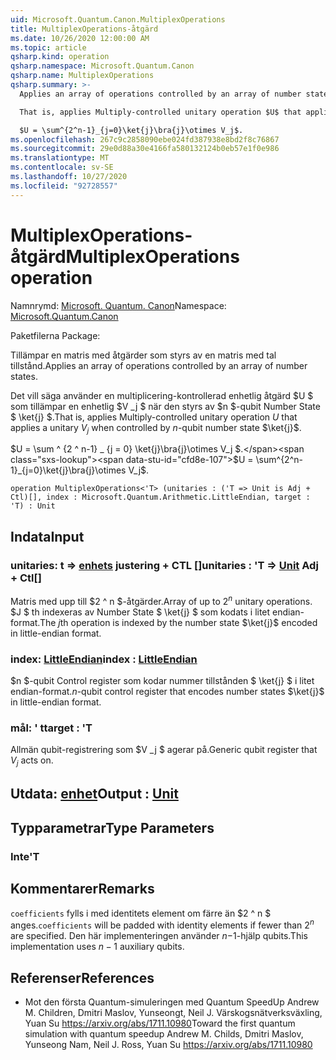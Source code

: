 ```yaml
---
uid: Microsoft.Quantum.Canon.MultiplexOperations
title: MultiplexOperations-åtgärd
ms.date: 10/26/2020 12:00:00 AM
ms.topic: article
qsharp.kind: operation
qsharp.namespace: Microsoft.Quantum.Canon
qsharp.name: MultiplexOperations
qsharp.summary: >-
  Applies an array of operations controlled by an array of number states.

  That is, applies Multiply-controlled unitary operation $U$ that applies a unitary $V_j$ when controlled by $n$-qubit number state $\ket{j}$.

  $U = \sum^{2^n-1}_{j=0}\ket{j}\bra{j}\otimes V_j$.
ms.openlocfilehash: 267c9c2858090ebe024fd387938e8bd2f8c76867
ms.sourcegitcommit: 29e0d88a30e4166fa580132124b0eb57e1f0e986
ms.translationtype: MT
ms.contentlocale: sv-SE
ms.lasthandoff: 10/27/2020
ms.locfileid: "92728557"
---
```

# <a name="multiplexoperations-operation"></a><span data-ttu-id="cfd8e-102">MultiplexOperations-åtgärd</span><span class="sxs-lookup"><span data-stu-id="cfd8e-102">MultiplexOperations operation</span></span>

<span data-ttu-id="cfd8e-103">Namnrymd: [Microsoft. Quantum. Canon](xref:Microsoft.Quantum.Canon)</span><span class="sxs-lookup"><span data-stu-id="cfd8e-103">Namespace: [Microsoft.Quantum.Canon](xref:Microsoft.Quantum.Canon)</span></span>

<span data-ttu-id="cfd8e-104">Paketfilerna [](https://nuget.org/packages/)</span><span class="sxs-lookup"><span data-stu-id="cfd8e-104">Package: [](https://nuget.org/packages/)</span></span>


<span data-ttu-id="cfd8e-105">Tillämpar en matris med åtgärder som styrs av en matris med tal tillstånd.</span><span class="sxs-lookup"><span data-stu-id="cfd8e-105">Applies an array of operations controlled by an array of number states.</span></span>

<span data-ttu-id="cfd8e-106">Det vill säga använder en multiplicering-kontrollerad enhetlig åtgärd $U $ som tillämpar en enhetlig $V _j $ när den styrs av $n $-qubit Number State $ \ket{j} $.</span><span class="sxs-lookup"><span data-stu-id="cfd8e-106">That is, applies Multiply-controlled unitary operation $U$ that applies a unitary $V_j$ when controlled by $n$-qubit number state $\ket{j}$.</span></span>

<span data-ttu-id="cfd8e-107">$U = \sum ^ {2 ^ n-1} _ {j = 0} \ket{j}\bra{j}\otimes V_j $.</span><span class="sxs-lookup"><span data-stu-id="cfd8e-107">$U = \sum^{2^n-1}_{j=0}\ket{j}\bra{j}\otimes V_j$.</span></span>

```qsharp
operation MultiplexOperations<'T> (unitaries : ('T => Unit is Adj + Ctl)[], index : Microsoft.Quantum.Arithmetic.LittleEndian, target : 'T) : Unit
```


## <a name="input"></a><span data-ttu-id="cfd8e-108">Indata</span><span class="sxs-lookup"><span data-stu-id="cfd8e-108">Input</span></span>

### <a name="unitaries--t--unit-adj--ctl"></a><span data-ttu-id="cfd8e-109">unitaries: t => [enhets](xref:microsoft.quantum.lang-ref.unit) justering + CTL []</span><span class="sxs-lookup"><span data-stu-id="cfd8e-109">unitaries : 'T => [Unit](xref:microsoft.quantum.lang-ref.unit) Adj + Ctl[]</span></span>

<span data-ttu-id="cfd8e-110">Matris med upp till $2 ^ n $-åtgärder.</span><span class="sxs-lookup"><span data-stu-id="cfd8e-110">Array of up to $2^n$ unitary operations.</span></span> <span data-ttu-id="cfd8e-111">$J $ th indexeras av Number State $ \ket{j} $ som kodats i litet endian-format.</span><span class="sxs-lookup"><span data-stu-id="cfd8e-111">The $j$th operation is indexed by the number state $\ket{j}$ encoded in little-endian format.</span></span>


### <a name="index--littleendian"></a><span data-ttu-id="cfd8e-112">index: [LittleEndian](xref:Microsoft.Quantum.Arithmetic.LittleEndian)</span><span class="sxs-lookup"><span data-stu-id="cfd8e-112">index : [LittleEndian](xref:Microsoft.Quantum.Arithmetic.LittleEndian)</span></span>

<span data-ttu-id="cfd8e-113">$n $-qubit Control register som kodar nummer tillstånden $ \ket{j} $ i litet endian-format.</span><span class="sxs-lookup"><span data-stu-id="cfd8e-113">$n$-qubit control register that encodes number states $\ket{j}$ in little-endian format.</span></span>


### <a name="target--t"></a><span data-ttu-id="cfd8e-114">mål: ' t</span><span class="sxs-lookup"><span data-stu-id="cfd8e-114">target : 'T</span></span>

<span data-ttu-id="cfd8e-115">Allmän qubit-registrering som $V _j $ agerar på.</span><span class="sxs-lookup"><span data-stu-id="cfd8e-115">Generic qubit register that $V_j$ acts on.</span></span>



## <a name="output--unit"></a><span data-ttu-id="cfd8e-116">Utdata: [enhet](xref:microsoft.quantum.lang-ref.unit)</span><span class="sxs-lookup"><span data-stu-id="cfd8e-116">Output : [Unit](xref:microsoft.quantum.lang-ref.unit)</span></span>



## <a name="type-parameters"></a><span data-ttu-id="cfd8e-117">Typparametrar</span><span class="sxs-lookup"><span data-stu-id="cfd8e-117">Type Parameters</span></span>

### <a name="t"></a><span data-ttu-id="cfd8e-118">Inte</span><span class="sxs-lookup"><span data-stu-id="cfd8e-118">'T</span></span>



## <a name="remarks"></a><span data-ttu-id="cfd8e-119">Kommentarer</span><span class="sxs-lookup"><span data-stu-id="cfd8e-119">Remarks</span></span>

<span data-ttu-id="cfd8e-120">`coefficients` fylls i med identitets element om färre än $2 ^ n $ anges.</span><span class="sxs-lookup"><span data-stu-id="cfd8e-120">`coefficients` will be padded with identity elements if fewer than $2^n$ are specified.</span></span> <span data-ttu-id="cfd8e-121">Den här implementeringen använder $n-$1-hjälp qubits.</span><span class="sxs-lookup"><span data-stu-id="cfd8e-121">This implementation uses $n - 1$ auxiliary qubits.</span></span>

## <a name="references"></a><span data-ttu-id="cfd8e-122">Referenser</span><span class="sxs-lookup"><span data-stu-id="cfd8e-122">References</span></span>

- <span data-ttu-id="cfd8e-123">Mot den första Quantum-simuleringen med Quantum SpeedUp Andrew M. Children, Dmitri Maslov, Yunseongt, Neil J. Värskogsnätverksväxling, Yuan Su https://arxiv.org/abs/1711.10980</span><span class="sxs-lookup"><span data-stu-id="cfd8e-123">Toward the first quantum simulation with quantum speedup Andrew M. Childs, Dmitri Maslov, Yunseong Nam, Neil J. Ross, Yuan Su https://arxiv.org/abs/1711.10980</span></span>